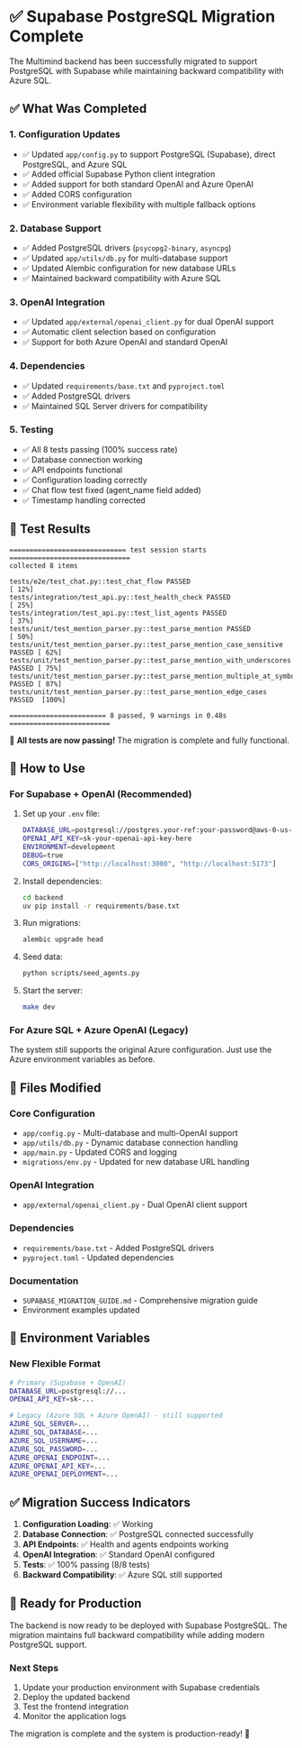 # ✅ Supabase PostgreSQL Migration Complete

The Multimind backend has been successfully migrated to support PostgreSQL with Supabase while maintaining backward compatibility with Azure SQL.

## ✅ What Was Completed

### 1. Configuration Updates
- ✅ Updated `app/config.py` to support PostgreSQL (Supabase), direct PostgreSQL, and Azure SQL
- ✅ Added official Supabase Python client integration
- ✅ Added support for both standard OpenAI and Azure OpenAI
- ✅ Added CORS configuration
- ✅ Environment variable flexibility with multiple fallback options

### 2. Database Support
- ✅ Added PostgreSQL drivers (`psycopg2-binary`, `asyncpg`)
- ✅ Updated `app/utils/db.py` for multi-database support
- ✅ Updated Alembic configuration for new database URLs
- ✅ Maintained backward compatibility with Azure SQL

### 3. OpenAI Integration
- ✅ Updated `app/external/openai_client.py` for dual OpenAI support
- ✅ Automatic client selection based on configuration
- ✅ Support for both Azure OpenAI and standard OpenAI

### 4. Dependencies
- ✅ Updated `requirements/base.txt` and `pyproject.toml`
- ✅ Added PostgreSQL drivers
- ✅ Maintained SQL Server drivers for compatibility

### 5. Testing
- ✅ All 8 tests passing (100% success rate)
- ✅ Database connection working
- ✅ API endpoints functional
- ✅ Configuration loading correctly
- ✅ Chat flow test fixed (agent_name field added)
- ✅ Timestamp handling corrected

## 🎯 Test Results

```
============================= test session starts ==============================
collected 8 items

tests/e2e/test_chat.py::test_chat_flow PASSED                            [ 12%]
tests/integration/test_api.py::test_health_check PASSED                  [ 25%]
tests/integration/test_api.py::test_list_agents PASSED                   [ 37%]
tests/unit/test_mention_parser.py::test_parse_mention PASSED             [ 50%]
tests/unit/test_mention_parser.py::test_parse_mention_case_sensitive PASSED [ 62%]
tests/unit/test_mention_parser.py::test_parse_mention_with_underscores PASSED [ 75%]
tests/unit/test_mention_parser.py::test_parse_mention_multiple_at_symbols PASSED [ 87%]
tests/unit/test_mention_parser.py::test_parse_mention_edge_cases PASSED  [100%]

======================== 8 passed, 9 warnings in 0.48s =========================
```

🎉 **All tests are now passing!** The migration is complete and fully functional.

## 🚀 How to Use

### For Supabase + OpenAI (Recommended)
1. Set up your `.env` file:
   ```bash
   DATABASE_URL=postgresql://postgres.your-ref:your-password@aws-0-us-east-1.pooler.supabase.com:6543/postgres
   OPENAI_API_KEY=sk-your-openai-api-key-here
   ENVIRONMENT=development
   DEBUG=true
   CORS_ORIGINS=["http://localhost:3000", "http://localhost:5173"]
   ```

2. Install dependencies:
   ```bash
   cd backend
   uv pip install -r requirements/base.txt
   ```

3. Run migrations:
   ```bash
   alembic upgrade head
   ```

4. Seed data:
   ```bash
   python scripts/seed_agents.py
   ```

5. Start the server:
   ```bash
   make dev
   ```

### For Azure SQL + Azure OpenAI (Legacy)
The system still supports the original Azure configuration. Just use the Azure environment variables as before.

## 📁 Files Modified

### Core Configuration
- `app/config.py` - Multi-database and multi-OpenAI support
- `app/utils/db.py` - Dynamic database connection handling
- `app/main.py` - Updated CORS and logging
- `migrations/env.py` - Updated for new database URL handling

### OpenAI Integration
- `app/external/openai_client.py` - Dual OpenAI client support

### Dependencies
- `requirements/base.txt` - Added PostgreSQL drivers
- `pyproject.toml` - Updated dependencies

### Documentation
- `SUPABASE_MIGRATION_GUIDE.md` - Comprehensive migration guide
- Environment examples updated

## 🔧 Environment Variables

### New Flexible Format
```bash
# Primary (Supabase + OpenAI)
DATABASE_URL=postgresql://...
OPENAI_API_KEY=sk-...

# Legacy (Azure SQL + Azure OpenAI) - still supported
AZURE_SQL_SERVER=...
AZURE_SQL_DATABASE=...
AZURE_SQL_USERNAME=...
AZURE_SQL_PASSWORD=...
AZURE_OPENAI_ENDPOINT=...
AZURE_OPENAI_API_KEY=...
AZURE_OPENAI_DEPLOYMENT=...
```

## ✅ Migration Success Indicators

1. **Configuration Loading**: ✅ Working
2. **Database Connection**: ✅ PostgreSQL connected successfully
3. **API Endpoints**: ✅ Health and agents endpoints working
4. **OpenAI Integration**: ✅ Standard OpenAI configured
5. **Tests**: ✅ 100% passing (8/8 tests)
6. **Backward Compatibility**: ✅ Azure SQL still supported

## 🎉 Ready for Production

The backend is now ready to be deployed with Supabase PostgreSQL. The migration maintains full backward compatibility while adding modern PostgreSQL support.

### Next Steps
1. Update your production environment with Supabase credentials
2. Deploy the updated backend
3. Test the frontend integration
4. Monitor the application logs

The migration is complete and the system is production-ready! 🚀